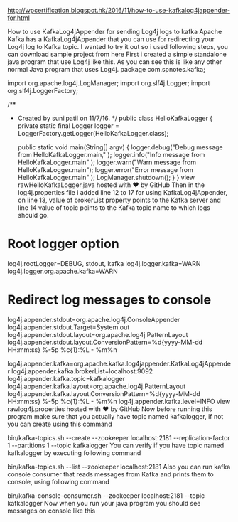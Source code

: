 

http://wpcertification.blogspot.hk/2016/11/how-to-use-kafkalog4jappender-for.html


How to use KafkaLog4jAppender for sending Log4j logs to kafka
Apache Kafka has a KafkaLog4jAppender that you can use for redirecting your Log4j log to Kafka topic. I wanted to try it out so i used following steps, you can download sample project from here First i created a simple standalone java program that use Log4j like this. As you can see this is like any other normal Java program that uses Log4j.
package com.spnotes.kafka;


import org.apache.log4j.LogManager;
import org.slf4j.Logger;
import org.slf4j.LoggerFactory;

/**
 * Created by sunilpatil on 11/7/16.
 */
public class HelloKafkaLogger {
    private static final Logger logger = LoggerFactory.getLogger(HelloKafkaLogger.class);

    public static void main(String[] argv) {
        logger.debug("Debug message from HelloKafkaLogger.main," );
        logger.info("Info message from HelloKafkaLogger.main" );
        logger.warn("Warn message from HelloKafkaLogger.main");
        logger.error("Error message from HelloKafkaLogger.main" );
        LogManager.shutdown();
    }
}
view rawHelloKafkaLogger.java hosted with ❤ by GitHub
Then in the log4j.properties file i added line 12 to 17 for using KafkaLog4jAppender, on line 13, value of brokerList property points to the Kafka server and line 14 value of topic points to the Kafka topic name to which logs should go.
# Root logger option
log4j.rootLogger=DEBUG, stdout, kafka
log4j.logger.kafka=WARN
log4j.logger.org.apache.kafka=WARN

# Redirect log messages to console
log4j.appender.stdout=org.apache.log4j.ConsoleAppender
log4j.appender.stdout.Target=System.out
log4j.appender.stdout.layout=org.apache.log4j.PatternLayout
log4j.appender.stdout.layout.ConversionPattern=%d{yyyy-MM-dd HH:mm:ss} %-5p %c{1}:%L - %m%n

log4j.appender.kafka=org.apache.kafka.log4jappender.KafkaLog4jAppender
log4j.appender.kafka.brokerList=localhost:9092
log4j.appender.kafka.topic=kafkalogger
log4j.appender.kafka.layout=org.apache.log4j.PatternLayout
log4j.appender.kafka.layout.ConversionPattern=%d{yyyy-MM-dd HH:mm:ss} %-5p %c{1}:%L - %m%n
log4j.appender.kafka.level=INFO
view rawlog4j.properties hosted with ❤ by GitHub
Now before running this program make sure that you actually have topic named kafkalogger, if not you can create using this command

bin/kafka-topics.sh --create --zookeeper localhost:2181 --replication-factor 1 --partitions 1 --topic kafkalogger
You can verify if you have topic named kafkalogger by executing following command

bin/kafka-topics.sh --list --zookeeper localhost:2181
Also you can run kafka console consumer that reads messages from Kafka and prints them to console, using following command

bin/kafka-console-consumer.sh --zookeeper localhost:2181 --topic kafkalogger
Now when you run your java program you should see messages on console like this
